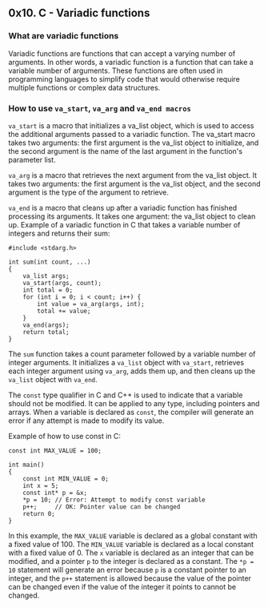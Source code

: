 ## 0x10. C - Variadic functions

### What are variadic functions

Variadic functions are functions that can accept a varying number of arguments. In other words, a variadic function is a function that can take a variable number of arguments. These functions are often used in programming languages to simplify code that would otherwise require multiple functions or complex data structures.

### How to use `va_start`, `va_arg` and `va_end macros`

`va_start` is a macro that initializes a va_list object, which is used to access the additional arguments passed to a variadic function. The va_start macro takes two arguments: the first argument is the va_list object to initialize, and the second argument is the name of the last argument in the function's parameter list.

`va_arg` is a macro that retrieves the next argument from the va_list object. It takes two arguments: the first argument is the va_list object, and the second argument is the type of the argument to retrieve.

`va_end` is a macro that cleans up after a variadic function has finished processing its arguments. It takes one argument: the va_list object to clean up.
Example of a variadic function in C that takes a variable number of integers and returns their sum:

```
#include <stdarg.h>

int sum(int count, ...)
{
    va_list args;
    va_start(args, count);
    int total = 0;
    for (int i = 0; i < count; i++) {
        int value = va_arg(args, int);
        total += value;
    }
    va_end(args);
    return total;
}
```

The `sum` function takes a count parameter followed by a variable number of integer arguments. It initializes a `va_list` object with `va_start`, retrieves each integer argument using `va_arg`, adds them up, and then cleans up the `va_list` object with `va_end`.

The `const` type qualifier in C and C++ is used to indicate that a variable should not be modified. It can be applied to any type, including pointers and arrays. When a variable is declared as `const`, the compiler will generate an error if any attempt is made to modify its value.

Example of how to use const in C:

```
const int MAX_VALUE = 100;

int main()
{
    const int MIN_VALUE = 0;
    int x = 5;
    const int* p = &x;
    *p = 10; // Error: Attempt to modify const variable
    p++;     // OK: Pointer value can be changed
    return 0;
}
```

In this example, the `MAX_VALUE` variable is declared as a global constant with a fixed value of 100. The `MIN_VALUE` variable is declared as a local constant with a fixed value of 0. The `x` variable is declared as an integer that can be modified, and a pointer `p` to the integer is declared as a constant. The `*p = 10` statement will generate an error because `p` is a constant pointer to an integer, and the `p++` statement is allowed because the value of the pointer can be changed even if the value of the integer it points to cannot be changed.
